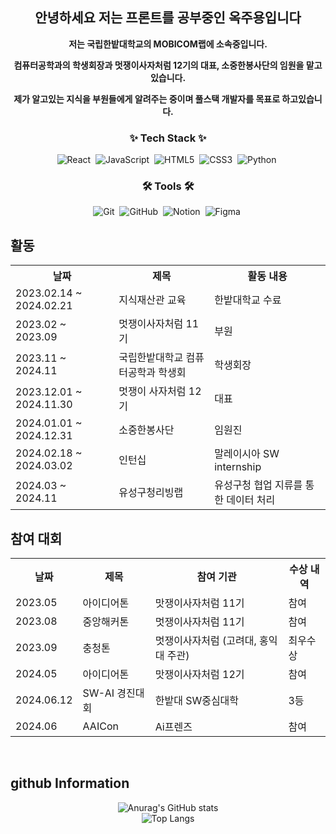 <div align="center">
  <h2><b>안녕하세요 저는 프론트를 공부중인 옥주용입니다</b></h2>
  <p><b>저는 국립한밭대학교의 MOBICOM랩에 소속중입니다.</b></p>
  <p><b>컴퓨터공학과의 학생회장과 멋쟁이사자처럼 12기의 대표, 소중한봉사단의 임원을 맡고있습니다.</b></p>
  <p><b>제가 알고있는 지식을 부원들에게 알려주는 중이며 풀스택 개발자를 목표로 하고있습니다.</b></p>
</div>

<!-- Tech Stack Section -->
<h3 align="center">✨ Tech Stack ✨</h3>
<div align="center">
  <img src="https://img.shields.io/badge/react-20232a.svg?style=for-the-badge&logo=react&logoColor=61DAFB" alt="React" />&nbsp;
  <img src="https://img.shields.io/badge/javascript-F7DF1E.svg?style=for-the-badge&logo=javascript&logoColor=20232a" alt="JavaScript" />&nbsp;
  <img src="https://img.shields.io/badge/html5-E34F26.svg?style=for-the-badge&logo=html5&logoColor=white" alt="HTML5" />&nbsp;
  <img src="https://img.shields.io/badge/css3-1572B6.svg?style=for-the-badge&logo=css3&logoColor=white" alt="CSS3" />&nbsp;
  <img src="https://img.shields.io/badge/python-3670A0?style=for-the-badge&logo=python&logoColor=ffdd54" alt="Python" />&nbsp;
</div>

<!-- Tools Section -->
<h3 align="center">🛠 Tools 🛠</h3>
<div align="center">
  <img src="https://img.shields.io/badge/git-F05033.svg?style=for-the-badge&logo=git&logoColor=white" alt="Git" />&nbsp;
  <img src="https://img.shields.io/badge/github-181717.svg?style=for-the-badge&logo=github&logoColor=white" alt="GitHub" />&nbsp;
  <img src="https://img.shields.io/badge/Notion-F3F3F3.svg?style=for-the-badge&logo=notion&logoColor=black" alt="Notion" />&nbsp;
  <img src="https://img.shields.io/badge/figma-F24E1E.svg?style=for-the-badge&logo=figma&logoColor=white" alt="Figma" />&nbsp;
</div>

<!-- Activities Section -->
<h2>활동</h2>
<table align="center">
  <tr>
    <th>날짜</th>
    <th>제목</th>
    <th>활동 내용</th>
  </tr>
  <tr>
    <td>2023.02.14 ~ 2024.02.21</td>
    <td>지식재산관 교육</td>
    <td>한밭대학교 수료</td>
  </tr>
  <tr>
    <td>2023.02 ~ 2023.09</td>
    <td>멋쟁이사자처럼 11기</td>
    <td>부원</td>
  </tr>
  <tr>
    <td>2023.11 ~ 2024.11</td>
    <td>국립한밭대학교 컴퓨터공학과 학생회</td>
    <td>학생회장</td>
  </tr>
  <tr>
    <td>2023.12.01 ~ 2024.11.30</td>
    <td>멋쟁이 사자처럼 12기</td>
    <td>대표</td>
  </tr>
  <tr>
    <td>2024.01.01 ~ 2024.12.31</td>
    <td>소중한봉사단</td>
    <td>임원진</td>
  </tr>
  <tr>
    <td>2024.02.18 ~ 2024.03.02</td>
    <td>인턴십</td>
    <td>말레이시아 SW internship</td>
  </tr>
  <tr>
    <td>2024.03 ~ 2024.11</td>
    <td>유성구청리빙랩</td>
    <td>유성구청 협업 지류를 통한 데이터 처리</td>
  </tr>
</table>

<!-- Competitions Section -->
<h2>참여 대회</h2>
<table align="center">
  <tr>
    <th>날짜</th>
    <th>제목</th>
    <th>참여 기관</th>
    <th>수상 내역</th>
  </tr>
  <tr>
    <td>2023.05</td>
    <td>아이디어톤</td>
    <td>맛쟁이사자처럼 11기</td>
    <td>참여</td>
  </tr>
  <tr>
    <td>2023.08</td>
    <td>중앙해커톤</td>
    <td>멋쟁이사자처럼 11기</td>
    <td>참여</td>
  </tr>
  <tr>
    <td>2023.09</td>
    <td>충청톤</td>
    <td>멋쟁이사자처럼 (고려대, 홍익대 주관)</td>
    <td>최우수상</td>
  </tr>
  <tr>
    <td>2024.05</td>
    <td>아이디어톤</td>
    <td>맛쟁이사자처럼 12기</td>
    <td>참여</td>
  </tr>
  <tr>
    <td>2024.06.12</td>
    <td>SW-AI 경진대회</td>
    <td>한밭대 SW중심대학</td>
    <td>3등</td>
  </tr>
  <tr>
    <td>2024.06</td>
    <td>AAICon</td>
    <td>Ai프렌즈</td>
    <td>참여</td>
  </tr>
</table>
<br>
<h2>github Information</h2>
<div align="center">
  <img src="https://github-readme-stats.vercel.app/api?username=OckJuYong&show_icons=true&theme=radical" alt="Anurag's GitHub stats" />
  <br>
  <img src="https://github-readme-stats.vercel.app/api/top-langs/?username=OckJuYong&layout=compact" alt="Top Langs" />
</div>
